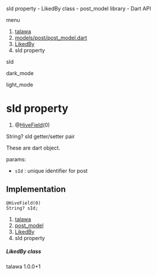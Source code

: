 




sId property - LikedBy class - post\_model library - Dart API







menu

1. [talawa](../../index.html)
2. [models/post/post\_model.dart](../../models_post_post_model/models_post_post_model-library.html)
3. [LikedBy](../../models_post_post_model/LikedBy-class.html)
4. sId property

sId


dark\_mode

light\_mode




# sId property


1. @[HiveField](https://pub.dev/documentation/hive/2.2.3/hive/HiveField-class.html)(0)

String?
sId
getter/setter pair

These are dart object.

params:

* `sId` : unique identifier for post

## Implementation

```
@HiveField(0)
String? sId;
```

 


1. [talawa](../../index.html)
2. [post\_model](../../models_post_post_model/models_post_post_model-library.html)
3. [LikedBy](../../models_post_post_model/LikedBy-class.html)
4. sId property

##### LikedBy class





talawa
1.0.0+1






